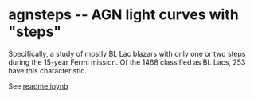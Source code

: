 # agnsteps -- AGN light curves with "steps"
Specifically, a study of mostly BL Lac blazars with only one or two steps during the 15-year Fermi mission.
Of the 1468 classified as BL Lacs, 253 have this characteristic.

See [readme.ipynb](readmeipynb)
